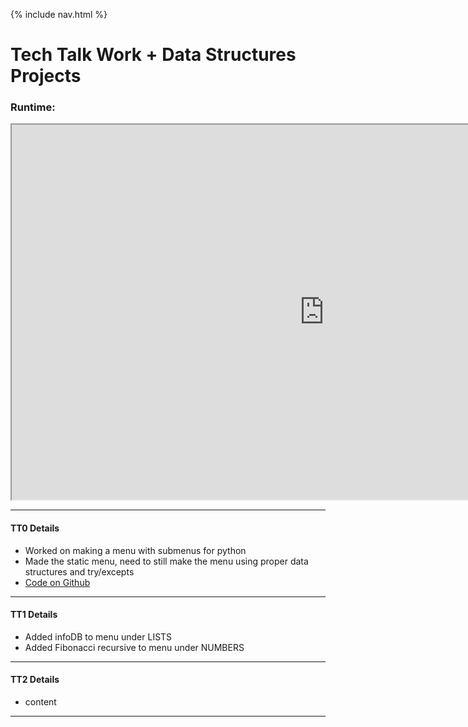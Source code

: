 {% include nav.html %}

# Tech Talk Work + Data Structures Projects
### Runtime:
<iframe height="600px" width="1000px" src="https://replit.com/@AkhilNandhakuma/Akhil-Data-Structures?lite=true"></iframe>

***

#### TT0 Details
- Worked on making a menu with submenus for python
- Made the static menu, need to still make the menu using proper data structures and try/excepts
- [Code on Github](https://github.com/AkhilNandhakumar/Akhil-Data-Structures/blob/main/menu.py)

***

#### TT1 Details
- Added infoDB to menu under LISTS
- Added Fibonacci recursive to menu under NUMBERS

***

#### TT2 Details
- content

***
